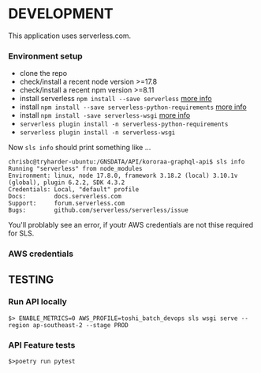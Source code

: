 # DEVELOPMENT

This application uses  serverless.com.


### Environment setup

 - clone the repo
 - check/install a recent node version >=17.8
 - check/install a recent npm version >=8.11
 - install serverless `npm install --save serverless` [more info]()
 - install `npm install --save serverless-python-requirements`  [more info](https://www.serverless.com/blog/serverless-python-packaging/)
 - install `npm install -save serverless-wsgi` [more info](https://www.serverless.com/plugins/serverless-wsgi)
 - `serverless plugin install -n serverless-python-requirements`
 - `serverless plugin install -n serverless-wsgi`


Now `sls info` should print something like ...

```
chrisbc@tryharder-ubuntu:/GNSDATA/API/kororaa-graphql-api$ sls info
Running "serverless" from node_modules
Environment: linux, node 17.8.0, framework 3.18.2 (local) 3.10.1v (global), plugin 6.2.2, SDK 4.3.2
Credentials: Local, "default" profile
Docs:        docs.serverless.com
Support:     forum.serverless.com
Bugs:        github.com/serverless/serverless/issue

```

You'll problably see an error, if youtr AWS credentials are not thise required for SLS.


### AWS credentials

## TESTING

### Run API locally
`$> ENABLE_METRICS=0 AWS_PROFILE=toshi_batch_devops sls wsgi serve --region ap-southeast-2 --stage PROD`


### API Feature tests
`$>poetry run pytest`





